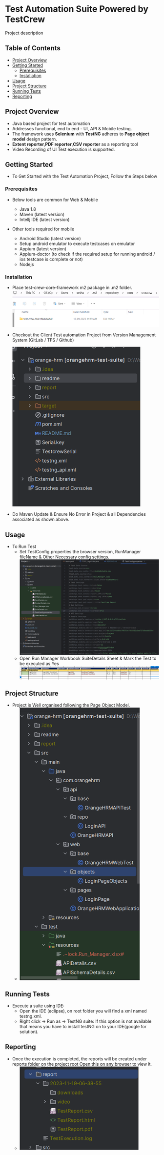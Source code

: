# Test Automation Suite Powered by TestCrew

Project description

## Table of Contents

- [Project Overview](#project-overview)
- [Getting Started](#getting-started)
    - [Prerequisites](#prerequisites)
    - [Installation](#installation)
- [Usage](#usage)
- [Project Structure](#project-structure)
- [Running Tests](#running-tests)
- [Reporting](#reporting)

## Project Overview

- Java based project for test automation 
- Addresses functional, end to end - UI, API & Mobile testing. 
- The framework uses **Selenium** with **TestNG** adheres to **Page object model** design pattern.
- **Extent reporter**,**PDF reporter**,**CSV reporter** as a reporting tool 
- Video Recording of UI Test execution is supported.

## Getting Started

- To Get Started with the Test Automation Project, Follow the Steps below

### Prerequisites

- Below tools are common for Web & Mobile
    - Java 1.8
    - Maven (latest version)
    - Intellj IDE (latest version)

- Other tools required for mobile
    - Android Studio (latest version)
    - Setup android emulator to execute testcases on emulator
    - Appium (latest version)
    - Appium-doctor (to check if the required setup for running android / ios testcase is complete or not)
    - Nodejs
  
### Installation

- Place test-crew-core-framework m2 package in .m2 folder.
  ![img.png](readme/img.png)


- Checkout the Client Test automation Project from Version Management System (GitLab / TFS / Github)

  ![img.png](readme/img_1.png)


- Do Maven Update & Ensure No Error in Project & all Dependencies associated as shown above.

## Usage

- To Run Test
    - Set TestConfig.properties the browser version, RunManager fileName & Other Necessary config settings.
      ![img.png](readme/img_2.png)
    - Open Run Manager Workbook SuiteDetails Sheet & Mark the Test to be executed as Yes
      ![img.png](readme/img_3.png)

## Project Structure

- Project is Well organised following the Page Object Model.
  - ![img.png](readme/img_4.png)

## Running Tests

- Execute a suite using IDE:
    - Open the IDE (eclipse), on root folder you will find a xml named testng.xml.
    - Right click -> Run as -> TestNG suite: If this option is not available that means you have to install testNG on to
      your IDE(google for solution).

## Reporting

- Once the execution is completed, the reports will be created under reports folder on the project root Open this on any browser to view it.
  - ![img.png](readme/img_5.png)